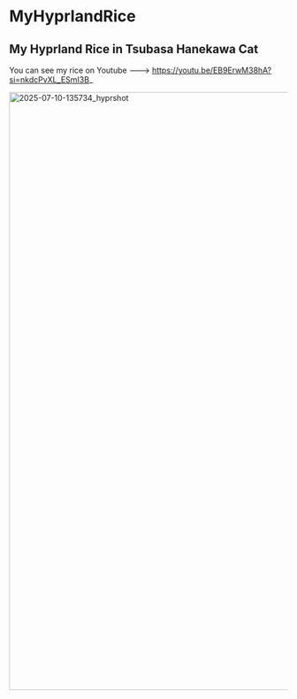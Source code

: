# MyHyprlandRice
My Hyprland Rice in Tsubasa Hanekawa Cat
------------------------------------------------------------------------------------
You can see my rice on Youtube ---> https://youtu.be/EB9ErwM38hA?si=nkdcPvXL_ESmI3B_

<img width="1920" height="1080" alt="2025-07-10-135734_hyprshot" src="https://github.com/user-attachments/assets/c7abdcca-dce9-45e7-9cc5-03788de4b554" />
